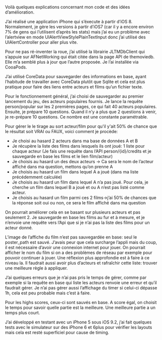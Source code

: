 Voilà quelques explications concernant mon code et des idées d’amélioration.

J’ai réalisé une application iPhone qui s’éxecute à partir d’iOS 8. Normalement, je gère les versions à partir d’iOS7 (car il y a encore environ 7% de gens  qui l’utilisent d’après les stats) mais j’ai eu un problème avec l’alertview en mode UIAlertViewStylePlainTextInput donc j’ai utilisé des UIAlertController pour aller plus vite.

Pour ne pas ré-inventer la roue, j’ai utilisé la librairie JLTMDbClient  qui s’appuie sur AFNetWorking qui était citée dans la page API de themoviedb. Elle m’a semblé plus à jour que l’autre proposée. Je l’ai installée via CooaPods.

J’ai utilisé CoreData pour sauvegarder des informations en base, ayant l’habitude de travailler avec CoreData plutôt que Sqlite et cela est plus pratique pour faire des liens entre acteurs et films qu’un fichier texte.

Pour le fonctionnement général, j’ai choisi de sauvegarder au premier lancement du jeu, des acteurs populaires fournis. Je lance la requête person/popular sur les 2 premières pages, ce qui fait 40 acteurs populaires. 
Ensuite, je prépare 10 questions. Quand il n’y a plus que 2 questions à venir, je re-prépare 10 questions. Ce nombre est une constante paramétrable.

Pour gérer le le tirage au sort acteur/film pour qu'il y'ait 50% de chance que le résultat soit VRAI ou FAUX, voici comment je procède:
- Je choisi au hasard 2 acteurs dans ma base de données A et B
- Je récupère la liste des films dans lesquels ils ont joué: 1 liste pour chaque acteur (Je fais une requête dans l’API person/{id}/credits et je sauvegarde en base les films et le lien film/acteur)
- Je choisis au hasard un des deux acteurs -> Ca sera le nom de l’acteur affiché dans ma question, mettons qu’on prenne A
- Je choisis au hasard un film dans lequel A a joué (dans ma liste précédemment calculée)
- Je choisis au hasard un film dans lequel A n’a pas joué. Pour cela, je cherche un film dans lequel B a joué et ou A n’est pas listé comme acteur.
- Je choisis au hasard un film parmi ces 2 films->j’ai 50% de chances que la réponse soit oui ou non, ce sera le film affiché dans ma question

On pourrait améliorer cela en se basant sur plusieurs acteurs et pas seulement 2.
Je sauvegarde en base les films au fur et à mesure, et je n’envoie une requête vers l’Api que si je n’ai pas la liste des films pour un acteur donné.

L’image de l’affiche du film n’est pas sauvegardée en base: seul le poster_path est sauvé. J’avais peur que cela surcharge l’appli mais du coup, il est nécessaire d’avoir une connexion internet pour jouer. On pourrait afficher le nom du film si on a des problèmes de réseau par exemple pour pouvoir continuer à jouer. Une réflexion plus approfondie est à faire à ce niveau la.
Il faudrait aussi avoir plus d’acteurs et rafraîchir cette liste: trouver une meilleure règle à appliquer. 

J’ai quelques erreurs que je n’ai pas pris le temps de gérer, comme par exemple si la requête en base qui liste les acteurs renvoie une erreur et qu’il faudrait gérer.
Je n’ai pas gérer aussi l’affichage du timer si celui-ci dépasse 1h, cela est peu probable mais c’est à faire.

Pour les highs scores, ceux-ci sont sauvés en base. A score égal, on choisit le temps pour savoir quelle partie est la meilleure. Une meilleure partie a un temps plus court.

J’ai développé en testant avec un iPhone 5 sous iOS 9.2, j’ai fait quelques tests avec le simulateur sur des iPhone 6 et 6plus pour vérifier les layouts mais cela est resté superficiel pour cause de timing.






